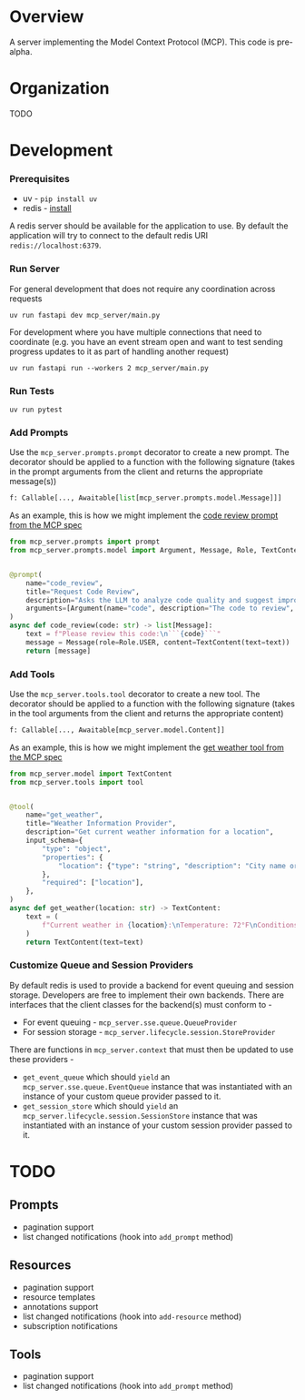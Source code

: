 # Overview

A server implementing the Model Context Protocol (MCP). This code is pre-alpha.

# Organization

TODO

# Development

### Prerequisites
* uv - `pip install uv`
* redis - [install](https://redis.io/docs/latest/operate/oss_and_stack/install/archive/install-redis/)

A redis server should be available for the application to use. By default the
application will try to connect to the default redis URI `redis://localhost:6379`.


### Run Server
For general development that does not require any coordination across requests

    uv run fastapi dev mcp_server/main.py

For development where you have multiple connections that need to coordinate (e.g.
you have an event stream open and want to test sending progress updates to it as
part of handling another request)

    uv run fastapi run --workers 2 mcp_server/main.py


### Run Tests

    uv run pytest


### Add Prompts

Use the `mcp_server.prompts.prompt` decorator to create a new prompt. The decorator
should be applied to a function with the following signature (takes in the prompt
arguments from the client and returns the appropriate message(s))

```python
f: Callable[..., Awaitable[list[mcp_server.prompts.model.Message]]]
```

As an example, this is how we might implement the
[code review prompt from the MCP spec](https://modelcontextprotocol.io/specification/2025-06-18/server/prompts#getting-a-prompt)

```python
from mcp_server.prompts import prompt
from mcp_server.prompts.model import Argument, Message, Role, TextContent


@prompt(
    name="code_review",
    title="Request Code Review",
    description="Asks the LLM to analyze code quality and suggest improvements",
    arguments=[Argument(name="code", description="The code to review", required=True)],
)
async def code_review(code: str) -> list[Message]:
    text = f"Please review this code:\n```{code}```"
    message = Message(role=Role.USER, content=TextContent(text=text))
    return [message]
```


### Add Tools

Use the `mcp_server.tools.tool` decorator to create a new tool. The decorator
should be applied to a function with the following signature (takes in the tool
arguments from the client and returns the appropriate content)

```python
f: Callable[..., Awaitable[mcp_server.model.Content]]
```

As an example, this is how we might implement the
[get weather tool from the MCP spec](https://modelcontextprotocol.io/specification/2025-06-18/server/tools#protocol-messages)

```python
from mcp_server.model import TextContent
from mcp_server.tools import tool


@tool(
    name="get_weather",
    title="Weather Information Provider",
    description="Get current weather information for a location",
    input_schema={
        "type": "object",
        "properties": {
            "location": {"type": "string", "description": "City name or zip code"}
        },
        "required": ["location"],
    },
)
async def get_weather(location: str) -> TextContent:
    text = (
        f"Current weather in {location}:\nTemperature: 72°F\nConditions: Partly cloudy"
    )
    return TextContent(text=text)
```


### Customize Queue and Session Providers

By default redis is used to provide a backend for event queuing and session storage.
Developers are free to implement their own backends. There are interfaces that the
client classes for the backend(s) must conform to -
* For event queuing - `mcp_server.sse.queue.QueueProvider`
* For session storage - `mcp_server.lifecycle.session.StoreProvider`

There are functions in `mcp_server.context` that must then be updated to use these
providers -
* `get_event_queue` which should `yield` an `mcp_server.sse.queue.EventQueue` instance that was instantiated with an instance of your custom queue provider passed to it.
* `get_session_store` which should `yield` an `mcp_server.lifecycle.session.SessionStore` instance that was instantiated with an instance of your custom session provider passed to it.


# TODO

## Prompts
- pagination support
- list changed notifications (hook into `add_prompt` method)

## Resources
- pagination support
- resource templates
- annotations support
- list changed notifications (hook into `add-resource` method)
- subscription notifications

## Tools
- pagination support
- list changed notifications (hook into `add_prompt` method)
